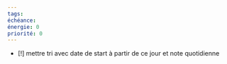 ```yaml
---
tags: 
échéance: 
énergie: 0
priorité: 0
---
```

- [!] mettre tri avec date de start à partir de ce jour et note quotidienne